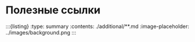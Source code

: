 # Полезные ссылки

:::{listing}
:type: summary 
:contents: ./additional/**.md
:image-placeholder: ../images/background.png
:::